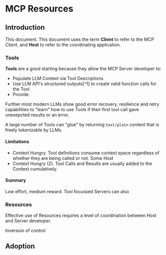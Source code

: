 # MCP Resources

## Introduction

This document. This document uses the term **Client** to refer to the MCP Client, and **Host** to refer to the coordinating application. 

### Tools

**Tools** are a good starting because they allow the MCP Server developer to:
- Populate LLM Context via Tool Descriptions
- Use LLM API's structured outputs[^1] to create valid function calls for the Tool
- Provide.

Further most modern LLMs show good error recovery, resilience and retry capabilities to "learn" how to use Tools if their first tool call gave unexepcted results or an error.

A large number of Tools can "glue" by returning `text/plain` content that is freely tokenizable by LLMs.

#### Limitations

- Context Hungry. Tool definitions consume context space regardless of whether they are being called or not. Some Host 
- Context Hungry (2). Tool Calls and Results are usually added to the Context cumulatively. 

#### Summary

Low effort, medium reward. Tool focussed Servers can also 

### Resources

Effective use of Resources requires a level of coordination between Host and Server developer.


Inversion of control

## Adoption


